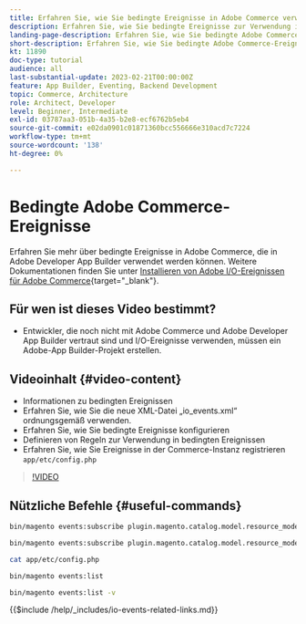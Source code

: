 ```yaml
---
title: Erfahren Sie, wie Sie bedingte Ereignisse in Adobe Commerce verwenden
description: Erfahren Sie, wie Sie bedingte Ereignisse zur Verwendung in Adobe Developer App Builder verwenden.
landing-page-description: Erfahren Sie, wie Sie bedingte Adobe Commerce-Ereignisse verwenden.
short-description: Erfahren Sie, wie Sie bedingte Adobe Commerce-Ereignisse verwenden.
kt: 11890
doc-type: tutorial
audience: all
last-substantial-update: 2023-02-21T00:00:00Z
feature: App Builder, Eventing, Backend Development
topic: Commerce, Architecture
role: Architect, Developer
level: Beginner, Intermediate
exl-id: 03787aa3-051b-4a35-b2e8-ecf6762b5eb4
source-git-commit: e02da0901c01871360bcc556666e310acd7c7224
workflow-type: tm+mt
source-wordcount: '138'
ht-degree: 0%

---
```


# Bedingte Adobe Commerce-Ereignisse

Erfahren Sie mehr über bedingte Ereignisse in Adobe Commerce, die in Adobe Developer App Builder verwendet werden können. Weitere Dokumentationen finden Sie unter [Installieren von Adobe I/O-Ereignissen für Adobe Commerce](https://developer.adobe.com/commerce/extensibility/events/conditional-events/){target="_blank"}.

## Für wen ist dieses Video bestimmt?

* Entwickler, die noch nicht mit Adobe Commerce und Adobe Developer App Builder vertraut sind und I/O-Ereignisse verwenden, müssen ein Adobe-App Builder-Projekt erstellen.

## Videoinhalt {#video-content}

* Informationen zu bedingten Ereignissen
* Erfahren Sie, wie Sie die neue XML-Datei „io_events.xml“ ordnungsgemäß verwenden.
* Erfahren Sie, wie Sie bedingte Ereignisse konfigurieren
* Definieren von Regeln zur Verwendung in bedingten Ereignissen
* Erfahren Sie, wie Sie Ereignisse in der Commerce-Instanz registrieren `app/etc/config.php`

>[!VIDEO](https://video.tv.adobe.com/v/3430657?quality=12&learn=on&captions=ger)

## Nützliche Befehle {#useful-commands}

```bash
bin/magento events:subscribe plugin.magento.catalog.model.resource_model.product.save --fields=sku --fields=qty --fields=category_id

bin/magento events:subscribe plugin.magento.catalog.model.resource_model.product.save_low_stock --parent=plugin.magento.catalog.model.resource_model.product.save --fields=sku --fields=qty --fields=category_id --rules="qty|lessThan|20" --rules="category_id|in|3,4,5"

cat app/etc/config.php

bin/magento events:list

bin/magento events:list -v
```

{{$include /help/_includes/io-events-related-links.md}}
